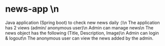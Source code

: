# news-app \n

Java application (Spring boot) to check new news daily :)\n
The application has 2 views (admin/ anonymous user)\n
Admin can manage news\n
The news object has the following (Title, Description, Image)\n
Admin can login & logout\n
The anonymous user can view the news added by the admin.
